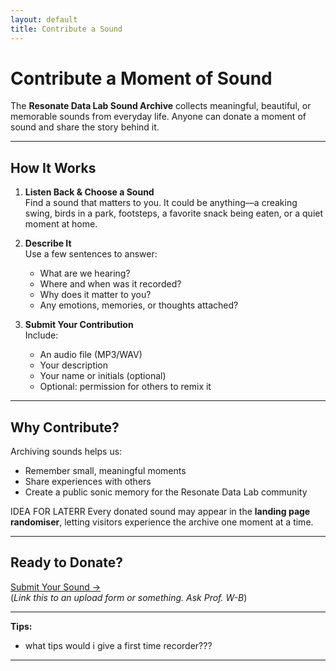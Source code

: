 ```yaml
---
layout: default
title: Contribute a Sound
---
```


# Contribute a Moment of Sound

The **Resonate Data Lab Sound Archive** collects meaningful, beautiful, or memorable sounds from everyday life. Anyone can donate a moment of sound and share the story behind it.

---

## How It Works

1. **Listen Back & Choose a Sound**  
   Find a sound that matters to you. It could be anything—a creaking swing, birds in a park, footsteps, a favorite snack being eaten, or a quiet moment at home.  

2. **Describe It**  
   Use a few sentences to answer:  
   - What are we hearing?  
   - Where and when was it recorded?  
   - Why does it matter to you?  
   - Any emotions, memories, or thoughts attached?  

3. **Submit Your Contribution**  
   Include:  
   - An audio file (MP3/WAV)  
   - Your description  
   - Your name or initials (optional)  
   - Optional: permission for others to remix it  

---

## Why Contribute?

Archiving sounds helps us:  
- Remember small, meaningful moments  
- Share experiences with others  
- Create a public sonic memory for the Resonate Data Lab community  

IDEA FOR LATERR Every donated sound may appear in the **landing page randomiser**, letting visitors experience the archive one moment at a time.

---

## Ready to Donate?

[Submit Your Sound →](#)  
(*Link this to an upload form or something. Ask Prof. W-B*)

---

**Tips:**  
- what tips would i give a first time recorder???
---
